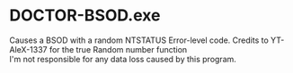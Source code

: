 # DOCTOR-BSOD.exe
Causes a BSOD with a random NTSTATUS Error-level code. Credits to YT-AleX-1337 for the true Random number function
<br> I'm not responsible for any data loss caused by this program.
